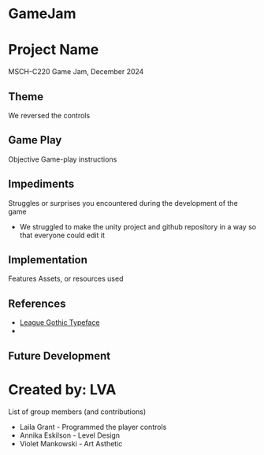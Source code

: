 # GameJam
# Project Name
MSCH-C220 Game Jam, December 2024

## Theme
We reversed the controls

## Game Play
Objective
Game-play instructions

## Impediments
Struggles or surprises you encountered during the development of the game
* We struggled to make the unity project and github repository in a way so that everyone could edit it

## Implementation
Features
Assets, or resources used

## References
* [League Gothic Typeface](https://www.theleagueofmoveabletype.com/league-gothic?style=condensed)
* 

## Future Development

# Created by: LVA
List of group members (and contributions)
* Laila Grant - Programmed the player controls
* Annika Eskilson - Level Design 
* Violet Mankowski - Art Asthetic 
